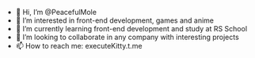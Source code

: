 - 👋 Hi, I’m @PeacefulMole
- 👀 I’m interested in front-end development, games and anime
- 🌱 I’m currently learning front-end development and study at RS School
- 💞️ I’m looking to collaborate in any company with interesting projects
- 📫 How to reach me: executeKitty.t.me

<!---
PeacefulMole/PeacefulMole is a ✨ special ✨ repository because its `README.md` (this file) appears on your GitHub profile.
You can click the Preview link to take a look at your changes.
--->
